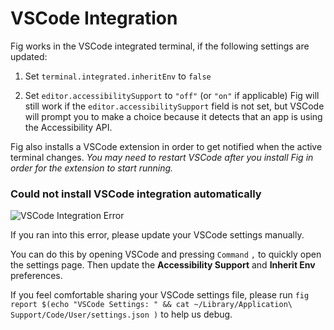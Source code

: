 # VSCode Integration

Fig works in the VSCode integrated terminal, if the following settings are updated:

1. Set `terminal.integrated.inheritEnv` to `false`

2. Set `editor.accessibilitySupport` to `"off"` (or `"on"` if applicable)
	Fig will still work if the `editor.accessibilitySupport` field is not set, but VSCode will prompt you to make a choice because it detects that an app is using the Accessibility API.


Fig also installs a VSCode extension in order to get notified when the active terminal changes. *You may need to restart VSCode after you install Fig in order for the extension to start running.*

### Could not install VSCode integration automatically

![VSCode Integration Error](/docAssets/support/guide/vscode-integration-error.png)

If you ran into this error, please update your VSCode settings manually.

You can do this by opening VSCode and pressing `Command` `,` to quickly open the settings page. Then update the **Accessibility Support** and **Inherit Env** preferences.


If you feel comfortable sharing your VSCode settings file, please run `fig report $(echo "VSCode Settings: " && cat ~/Library/Application\ Support/Code/User/settings.json )` to help us debug.  